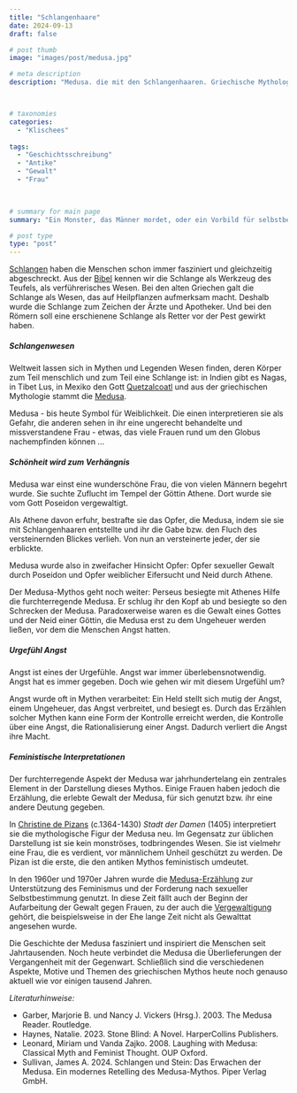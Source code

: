 ```yaml
---
title: "Schlangenhaare"
date: 2024-09-13
draft: false

# post thumb
image: "images/post/medusa.jpg"

# meta description
description: "Medusa. die mit den Schlangenhaaren. Griechische Mythologie. Schlangen. Bibel. Indien Nagas, Tibet Lus, Mexiko den Gott Quetzalcoatl. Symbol für Weiblichkeit. Schönheit wird zum Verhängnis. Poseidon. Athene. Vergewaltigung durch Gottheit. Urgefühl Angst. feministische Interpretation. Christine de Pizan, Stadt der Damen. Feminismus, sexuelle Selbstbestimmung."



# taxonomies
categories:
  - "Klischees"
 
tags:
  - "Geschichtsschreibung"
  - "Antike"
  - "Gewalt"
  - "Frau"


  
# summary for main page
summary: "Ein Monster, das Männer mordet, oder ein Vorbild für selbstbewusste und selbstbestimmte Frauen? - Über die Frau mit den Schlangenhaaren aus der griechischen Mythologie: Medusa."

# post type
type: "post"
---
```


[Schlangen](https://www.planet-wissen.de/natur/reptilien_und_amphibien/schlangen/schlangen-mythen-legenden-100.html) haben die Menschen schon immer fasziniert und gleichzeitig abgeschreckt. Aus der [Bibel](https://www.br.de/radio/bayern2/sendungen/radiowissen/mensch-natur-umwelt/schlange-daemonisierung100.html) kennen wir die Schlange als Werkzeug des Teufels, als verführerisches Wesen. Bei den alten Griechen galt die Schlange als Wesen, das auf Heilpflanzen aufmerksam macht. Deshalb wurde die Schlange zum Zeichen der Ärzte und Apotheker. Und bei den Römern soll eine erschienene Schlange als Retter vor der Pest gewirkt haben.

##### Schlangenwesen

Weltweit lassen sich in Mythen und Legenden Wesen finden, deren Körper zum Teil menschlich und zum Teil eine Schlange ist: in Indien gibt es Nagas, in Tibet Lus, in Mexiko den Gott [Quetzalcoatl](https://www.zdf.de/dokumentation/zdfinfo-doku/mythen-und-monster-quetzalcoatl-100.html) und aus der griechischen Mythologie stammt die [Medusa](https://www.faz.net/aktuell/feuilleton/debatten/die-geschichte-eines-opfers-medusa-ins-gesicht-sehen-19560931.html).

Medusa - bis heute Symbol für Weiblichkeit. Die einen interpretieren sie als Gefahr, die anderen sehen in ihr eine ungerecht behandelte und missverstandene Frau - etwas, das viele Frauen rund um den Globus nachempfinden können ...

##### Schönheit wird zum Verhängnis

Medusa war einst eine wunderschöne Frau, die von vielen Männern begehrt wurde. Sie suchte Zuflucht im Tempel der Göttin Athene. Dort wurde sie vom Gott Poseidon vergewaltigt. 

Als Athene davon erfuhr, bestrafte sie das Opfer, die Medusa, indem sie sie mit Schlangenhaaren entstellte und ihr die Gabe bzw. den Fluch des versteinernden Blickes verlieh. Von nun an versteinerte jeder, der sie erblickte.

Medusa wurde also in zweifacher Hinsicht Opfer: Opfer sexueller Gewalt durch Poseidon und Opfer weiblicher Eifersucht und Neid durch Athene. 

Der Medusa-Mythos geht noch weiter: Perseus besiegte mit Athenes Hilfe die furchterregende Medusa. Er schlug ihr den Kopf ab und besiegte so den Schrecken der Medusa. Paradoxerweise waren es die Gewalt eines Gottes und der Neid einer Göttin, die Medusa erst zu dem Ungeheuer werden ließen, vor dem die Menschen Angst hatten.

##### Urgefühl Angst

Angst ist eines der Urgefühle. Angst war immer überlebensnotwendig. Angst hat es immer gegeben. Doch wie gehen wir mit diesem Urgefühl um?

Angst wurde oft in Mythen verarbeitet: Ein Held stellt sich mutig der Angst, einem Ungeheuer, das Angst verbreitet, und besiegt es. Durch das Erzählen solcher Mythen kann eine Form der Kontrolle erreicht werden, die Kontrolle über eine Angst, die Rationalisierung einer Angst. Dadurch verliert die Angst ihre Macht.

##### Feministische Interpretationen

Der furchterregende Aspekt der Medusa war jahrhundertelang ein zentrales Element in der Darstellung dieses Mythos. Einige Frauen haben jedoch die Erzählung, die erlebte Gewalt der Medusa, für sich genutzt bzw. ihr eine andere Deutung gegeben.

In [Christine de Pizans](https://www.erinnermich.eu/blog/pizan/) (c.1364-1430) *Stadt der Damen* (1405) interpretiert sie die mythologische Figur der Medusa neu. Im Gegensatz zur üblichen Darstellung ist sie kein monströses, todbringendes Wesen. Sie ist vielmehr eine Frau, die es verdient, vor männlichem Unheil geschützt zu werden. De Pizan ist die erste, die den antiken Mythos feministisch umdeutet. 

In den 1960er und 1970er Jahren wurde die [Medusa-Erzählung](https://nomennominandumdotblog.wordpress.com/2020/12/06/medusa-monster-opfer-beschutzerin/) zur Unterstützung des Feminismus und der Forderung nach sexueller Selbstbestimmung genutzt. In diese Zeit fällt auch der Beginn der Aufarbeitung der Gewalt gegen Frauen, zu der auch die [Vergewaltigung](https://www.deutschlandfunk.de/gesetz-strafbarkeit-vergewaltigung-ehe-100.html) gehört, die beispielsweise in der Ehe lange Zeit nicht als Gewalttat angesehen wurde.

Die Geschichte der Medusa fasziniert und inspiriert die Menschen seit Jahrtausenden. Noch heute verbindet die Medusa die Überlieferungen der Vergangenheit mit der Gegenwart. Schließlich sind die verschiedenen Aspekte, Motive und Themen des griechischen Mythos heute noch genauso aktuell wie vor einigen tausend Jahren.




*Literaturhinweise:*
-  Garber, Marjorie B. und Nancy J. Vickers (Hrsg.). 2003. The Medusa Reader. Routledge.
- Haynes, Natalie. 2023. Stone Blind: A Novel. HarperCollins Publishers.
- Leonard, Miriam und Vanda Zajko. 2008. Laughing with Medusa: Classical Myth and Feminist Thought. OUP Oxford.
- Sullivan, James A. 2024. Schlangen und Stein: Das Erwachen der Medusa. Ein modernes Retelling des Medusa-Mythos. Piper Verlag GmbH.
